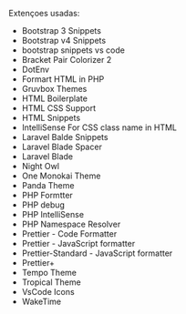 Extençoes usadas: 
* Bootstrap 3 Snippets
* Bootstrap v4 Snippets
* bootstrap snippets vs code
* Bracket Pair Colorizer 2
* DotEnv
* Formart HTML in PHP
* Gruvbox Themes
* HTML Boilerplate
* HTML CSS Support
* HTML Snippets
* IntelliSense For CSS class name in HTML
* Laravel Balde Snippets
* Laravel Blade Spacer
* Laravel Blade
* Night Owl
* One Monokai Theme
* Panda Theme
* PHP Formtter
* PHP debug
* PHP IntelliSense
* PHP Namespace Resolver
* Prettier - Code Formatter
* Prettier - JavaScript formatter
* Prettier-Standard - JavaScript formatter
* Prettier+
* Tempo Theme
* Tropical Theme
* VsCode Icons
* WakeTime
